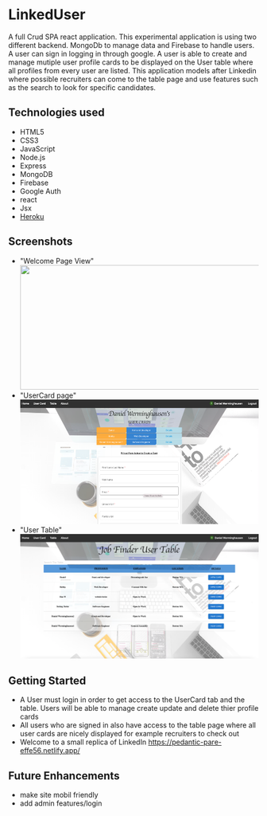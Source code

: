 # LinkedUser

A full Crud SPA react application. This experimental application is using two different backend. MongoDb to manage data and Firebase to handle users. A user can sign in logging in through google. A user is able to create and manage mutiple user profile cards to be displayed on the User table where all profiles from every user are listed. This application models after Linkedin where possible recruiters can come to the table page and use features such as the search to look for specific candidates.

## Technologies used

- HTML5
- CSS3
- JavaScript
- Node.js
- Express
- MongoDB
- Firebase
- Google Auth
- react
- Jsx
- <a href="heroku.com/">Heroku</a>

## Screenshots

- "Welcome Page View"<br>
  <img src="./images/Screenshot1.png" width="550" height="250">
- "UserCard page"<br>
  <img src="./images/Screenshot2.png" width="550" height="250">
- "User Table"<br>
  <img src="./images/Screenshot3.png" width="550" height="250">

## Getting Started

- A User must login in order to get access to the UserCard tab and the table. Users will be able to manage
  create update and delete thier profile cards
- All users who are signed in also have access to the table page where all user cards are nicely displayed for example recruiters to check out <br>
- Welcome to a small replica of LinkedIn
  https://pedantic-pare-effe56.netlify.app/

## Future Enhancements

- make site mobil friendly
- add admin features/login

